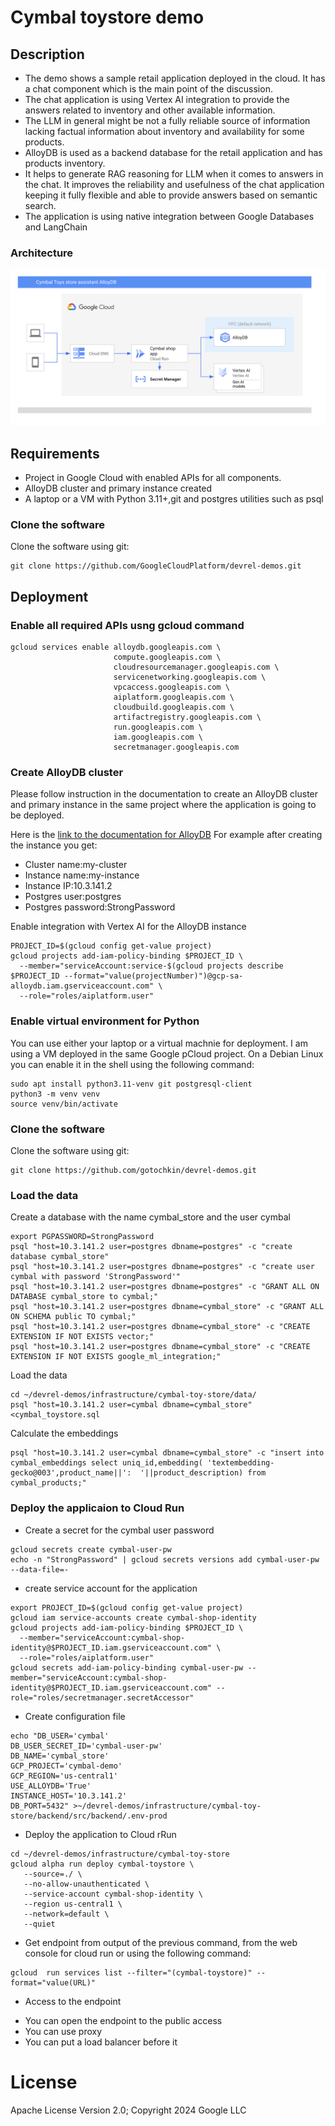 
# Cymbal toystore demo
## Description
- The demo shows a sample retail application deployed in the cloud. It has a chat component which is the main point of the discussion.
- The chat application is using Vertex AI integration to provide the answers related to inventory and other available information.
- The LLM in general might be not a fully reliable source of information lacking factual information about inventory and availability for some products. 
- AlloyDB is used as a backend database for the retail application and has products inventory. 
- It helps to generate RAG reasoning for LLM when it comes to answers in the chat. It improves the reliability and usefulness of the chat application keeping it fully flexible and able to provide answers based on semantic search.
- The application is using native integration between Google Databases and LangChain 

### Architecture

![Overview](./cymbal-toystore-01.png)

## Requirements
- Project in Google Cloud with enabled APIs for all components.
- AlloyDB cluster and primary instance created 
- A laptop or a VM with Python 3.11+,git and postgres utilities such as psql

### Clone the software
Clone the software using git:
```
git clone https://github.com/GoogleCloudPlatform/devrel-demos.git
```



## Deployment
### Enable all required APIs usng gcloud command
```
gcloud services enable alloydb.googleapis.com \
                       compute.googleapis.com \
                       cloudresourcemanager.googleapis.com \
                       servicenetworking.googleapis.com \
                       vpcaccess.googleapis.com \
                       aiplatform.googleapis.com \
                       cloudbuild.googleapis.com \
                       artifactregistry.googleapis.com \
                       run.googleapis.com \
                       iam.googleapis.com \
                       secretmanager.googleapis.com
```

### Create AlloyDB cluster
Please follow instruction in the documentation to create an AlloyDB cluster and primary instance in the same project where the application is going to be deployed.

Here is the [link to the documentation for AlloyDB](https://cloud.google.com/alloydb/docs/quickstart/create-and-connect)
For example after creating the instance you get:
- Cluster name:my-cluster
- Instance name:my-instance
- Instance IP:10.3.141.2
- Postgres user:postgres
- Postgres password:StrongPassword

Enable integration with Vertex AI for the AlloyDB instance
```
PROJECT_ID=$(gcloud config get-value project)
gcloud projects add-iam-policy-binding $PROJECT_ID \
  --member="serviceAccount:service-$(gcloud projects describe $PROJECT_ID --format="value(projectNumber)")@gcp-sa-alloydb.iam.gserviceaccount.com" \
  --role="roles/aiplatform.user"
```

### Enable virtual environment for Python
You can use either your laptop or a virtual machnie for deployment. I am using a VM deployed in the same Google pCloud project. On a Debian Linux you can enable it in the shell using the following command:
```
sudo apt install python3.11-venv git postgresql-client
python3 -m venv venv
source venv/bin/activate
```

### Clone the software
Clone the software using git:
```
git clone https://github.com/gotochkin/devrel-demos.git
```

### Load the data
Create a database with the name cymbal_store and the user cymbal
```
export PGPASSWORD=StrongPassword
psql "host=10.3.141.2 user=postgres dbname=postgres" -c "create database cymbal_store"
psql "host=10.3.141.2 user=postgres dbname=postgres" -c "create user cymbal with password 'StrongPassword'"
psql "host=10.3.141.2 user=postgres dbname=postgres" -c "GRANT ALL ON DATABASE cymbal_store to cymbal;"
psql "host=10.3.141.2 user=postgres dbname=cymbal_store" -c "GRANT ALL ON SCHEMA public TO cymbal;"
psql "host=10.3.141.2 user=postgres dbname=cymbal_store" -c "CREATE EXTENSION IF NOT EXISTS vector;"
psql "host=10.3.141.2 user=postgres dbname=cymbal_store" -c "CREATE EXTENSION IF NOT EXISTS google_ml_integration;"
```
Load the data
```
cd ~/devrel-demos/infrastructure/cymbal-toy-store/data/
psql "host=10.3.141.2 user=cymbal dbname=cymbal_store" <cymbal_toystore.sql
```

Calculate the embeddings
```
psql "host=10.3.141.2 user=cymbal dbname=cymbal_store" -c "insert into cymbal_embeddings select uniq_id,embedding( 'textembedding-gecko@003',product_name||':  '||product_description) from cymbal_products;"
```

### Deploy the applicaion to Cloud Run

* Create a secret for the cymbal user password
```
gcloud secrets create cymbal-user-pw
echo -n "StrongPassword" | gcloud secrets versions add cymbal-user-pw --data-file=- 
```

* create service account for the application
```
export PROJECT_ID=$(gcloud config get-value project)
gcloud iam service-accounts create cymbal-shop-identity
gcloud projects add-iam-policy-binding $PROJECT_ID \
  --member="serviceAccount:cymbal-shop-identity@$PROJECT_ID.iam.gserviceaccount.com" \
  --role="roles/aiplatform.user"
gcloud secrets add-iam-policy-binding cymbal-user-pw --member="serviceAccount:cymbal-shop-identity@$PROJECT_ID.iam.gserviceaccount.com" --role="roles/secretmanager.secretAccessor"

```

* Create configuration file
```
echo "DB_USER='cymbal'
DB_USER_SECRET_ID='cymbal-user-pw'
DB_NAME='cymbal_store'
GCP_PROJECT='cymbal-demo'
GCP_REGION='us-central1'
USE_ALLOYDB='True'
INSTANCE_HOST='10.3.141.2'
DB_PORT=5432" >~/devrel-demos/infrastructure/cymbal-toy-store/backend/src/backend/.env-prod
```
* Deploy the application to Cloud rRun 
```
cd ~/devrel-demos/infrastructure/cymbal-toy-store
gcloud alpha run deploy cymbal-toystore \
   --source=./ \
   --no-allow-unauthenticated \
   --service-account cymbal-shop-identity \
   --region us-central1 \
   --network=default \
   --quiet
   ```

* Get endpoint from output of the previous command, from the web console for cloud run or using the following command:
```
gcloud  run services list --filter="(cymbal-toystore)" --format="value(URL)"
```
* Access to the endpoint
- You can open the endpoint to the public access 
- You can use proxy 
- You can put a load balancer before it

# License
Apache License Version 2.0; 
Copyright 2024 Google LLC


